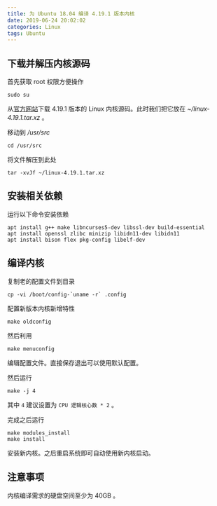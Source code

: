```yaml
---
title: 为 Ubuntu 18.04 编译 4.19.1 版本内核
date: 2019-06-24 20:02:02
categories: Linux
tags: Ubuntu
---
```

## 下载并解压内核源码

首先获取 root 权限方便操作

```
sudo su
```

从[官方网站](https://www.kernel.org/)下载 4.19.1 版本的 Linux 内核源码。此时我们把它放在 *~/linux-4.19.1.tar.xz* 。

移动到 */usr/src*

```
cd /usr/src
```

将文件解压到此处

```
tar -xvJf ~/linux-4.19.1.tar.xz
```

## 安装相关依赖

运行以下命令安装依赖

```
apt install g++ make libncurses5-dev libssl-dev build-essential
apt install openssl zlibc minizip libidn11-dev libidn11
apt install bison flex pkg-config libelf-dev
```

## 编译内核

复制老的配置文件到目录

```
cp -vi /boot/config-`uname -r` .config
```

配置新版本内核新增特性

```
make oldconfig
```

然后利用

```
make menuconfig
```

编辑配置文件。直接保存退出可以使用默认配置。

然后运行

```
make -j 4
```

其中 `4` 建议设置为 `CPU 逻辑核心数 * 2` 。

完成之后运行

```
make modules_install
make install
```

安装新内核。之后重启系统即可自动使用新内核启动。

## 注意事项

内核编译需求的硬盘空间至少为 40GB 。
